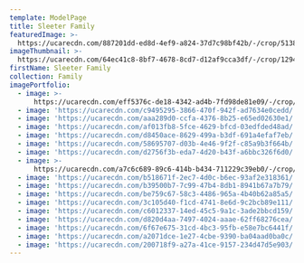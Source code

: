 ```yaml
---
template: ModelPage
title: Sleeter Family
featuredImage: >-
  https://ucarecdn.com/887201dd-ed8d-4ef9-a824-37d7c98bf42b/-/crop/5138x3191/0,78/-/preview/
imageThumbnail: >-
  https://ucarecdn.com/64ec41c8-8bf7-4678-8cd7-d12af9cca3df/-/crop/1294x1659/0,141/-/preview/
firstName: Sleeter Family
collection: Family
imagePortfolio:
  - image: >-
      https://ucarecdn.com/eff5376c-de18-4342-ad4b-7fd98de81e09/-/crop/1632x1661/0,788/-/preview/
  - image: 'https://ucarecdn.com/c9495295-3866-470f-942f-ad7634e0cedd/'
  - image: 'https://ucarecdn.com/aaa289d0-ccfa-4376-8b25-e65ed02630e1/'
  - image: 'https://ucarecdn.com/af013fb8-5fce-4629-bfcd-03edfded48ad/'
  - image: 'https://ucarecdn.com/d8450ace-8629-499a-b3df-691a4efaf7eb/'
  - image: 'https://ucarecdn.com/58695707-d03b-4e46-9f2f-c85a9b3f664b/'
  - image: 'https://ucarecdn.com/d2756f3b-eda7-4d20-b43f-a6bbc326f6d0/'
  - image: >-
      https://ucarecdn.com/a7c6c689-89c6-414b-b434-711229c39eb0/-/crop/1632x1720/0,729/-/preview/
  - image: 'https://ucarecdn.com/b518671f-2ec7-4d0c-b6ec-93af2e318361/'
  - image: 'https://ucarecdn.com/b39500b7-7c99-47b4-8db1-8941b67a7b79/'
  - image: 'https://ucarecdn.com/be759c67-58c3-4486-965a-4b40b62a85a5/'
  - image: 'https://ucarecdn.com/3c105d40-f1cd-4741-8e6d-9c2bcb89e111/'
  - image: 'https://ucarecdn.com/c6012337-14ed-45c5-9a1c-3ade2bbcd159/'
  - image: 'https://ucarecdn.com/d820d4aa-7497-4024-aaae-62ff68276cea/'
  - image: 'https://ucarecdn.com/6f67e675-31cd-4bc3-95fb-e58e7bc6441f/'
  - image: 'https://ucarecdn.com/a2071dce-1e27-4cbe-9390-ba04aad0ba0c/'
  - image: 'https://ucarecdn.com/200718f9-a27a-41ce-9157-234d47d5e903/'
---
```


